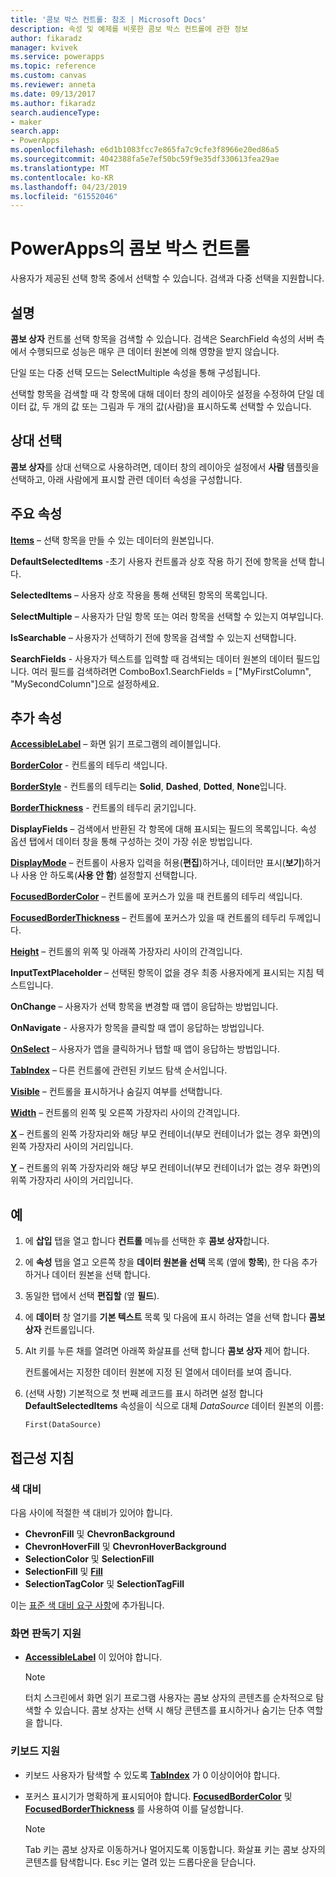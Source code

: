 ```yaml
---
title: '콤보 박스 컨트롤: 참조 | Microsoft Docs'
description: 속성 및 예제를 비롯한 콤보 박스 컨트롤에 관한 정보
author: fikaradz
manager: kvivek
ms.service: powerapps
ms.topic: reference
ms.custom: canvas
ms.reviewer: anneta
ms.date: 09/13/2017
ms.author: fikaradz
search.audienceType:
- maker
search.app:
- PowerApps
ms.openlocfilehash: e6d1b1083fcc7e865fa7c9cfe3f8966e20ed86a5
ms.sourcegitcommit: 4042388fa5e7ef50bc59f9e35df330613fea29ae
ms.translationtype: MT
ms.contentlocale: ko-KR
ms.lasthandoff: 04/23/2019
ms.locfileid: "61552046"
---
```

# <a name="combo-box-control-in-powerapps"></a>PowerApps의 콤보 박스 컨트롤
사용자가 제공된 선택 항목 중에서 선택할 수 있습니다.  검색과 다중 선택을 지원합니다.

## <a name="description"></a>설명
**콤보 상자** 컨트롤 선택 항목을 검색할 수 있습니다.  검색은 SearchField 속성의 서버 측에서 수행되므로 성능은 매우 큰 데이터 원본에 의해 영향을 받지 않습니다.  

단일 또는 다중 선택 모드는 SelectMultiple 속성을 통해 구성됩니다.

선택할 항목을 검색할 때 각 항목에 대해 데이터 창의 레이아웃 설정을 수정하여 단일 데이터 값, 두 개의 값 또는 그림과 두 개의 값(사람)을 표시하도록 선택할 수 있습니다.

## <a name="people-picker"></a>상대 선택
**콤보 상자**를 상대 선택으로 사용하려면, 데이터 창의 레이아웃 설정에서 **사람** 템플릿을 선택하고, 아래 사람에게 표시할 관련 데이터 속성을 구성합니다.

## <a name="key-properties"></a>주요 속성
**[Items](properties-core.md)**  – 선택 항목을 만들 수 있는 데이터의 원본입니다.

**DefaultSelectedItems** -초기 사용자 컨트롤과 상호 작용 하기 전에 항목을 선택 합니다.

**SelectedItems** – 사용자 상호 작용을 통해 선택된 항목의 목록입니다.

**SelectMultiple** – 사용자가 단일 항목 또는 여러 항목을 선택할 수 있는지 여부입니다.

**IsSearchable** – 사용자가 선택하기 전에 항목을 검색할 수 있는지 선택합니다.

**SearchFields** - 사용자가 텍스트를 입력할 때 검색되는 데이터 원본의 데이터 필드입니다.  여러 필드를 검색하려면 ComboBox1.SearchFields = ["MyFirstColumn", "MySecondColumn"]으로 설정하세요.

## <a name="additional-properties"></a>추가 속성
**[AccessibleLabel](properties-accessibility.md)** – 화면 읽기 프로그램의 레이블입니다.

**[BorderColor](properties-color-border.md)** - 컨트롤의 테두리 색입니다.

**[BorderStyle](properties-color-border.md)** - 컨트롤의 테두리는 **Solid**, **Dashed**, **Dotted**, **None**입니다.

**[BorderThickness](properties-color-border.md)** - 컨트롤의 테두리 굵기입니다.

**DisplayFields** – 검색에서 반환된 각 항목에 대해 표시되는 필드의 목록입니다.  속성 옵션 탭에서 데이터 창을 통해 구성하는 것이 가장 쉬운 방법입니다.

**[DisplayMode](properties-core.md)** – 컨트롤이 사용자 입력을 허용(**편집**)하거나, 데이터만 표시(**보기**)하거나 사용 안 하도록(**사용 안 함**) 설정할지 선택합니다.

**[FocusedBorderColor](properties-color-border.md)** – 컨트롤에 포커스가 있을 때 컨트롤의 테두리 색입니다.

**[FocusedBorderThickness](properties-color-border.md)** – 컨트롤에 포커스가 있을 때 컨트롤의 테두리 두께입니다.

**[Height](properties-size-location.md)** – 컨트롤의 위쪽 및 아래쪽 가장자리 사이의 간격입니다.

**InputTextPlaceholder** – 선택된 항목이 없을 경우 최종 사용자에게 표시되는 지침 텍스트입니다.

**OnChange** – 사용자가 선택 항목을 변경할 때 앱이 응답하는 방법입니다.

**OnNavigate** - 사용자가 항목을 클릭할 때 앱이 응답하는 방법입니다.

**[OnSelect](properties-core.md)** – 사용자가 앱을 클릭하거나 탭할 때 앱이 응답하는 방법입니다.

**[TabIndex](properties-accessibility.md)** – 다른 컨트롤에 관련된 키보드 탐색 순서입니다.

**[Visible](properties-core.md)** – 컨트롤을 표시하거나 숨길지 여부를 선택합니다.

**[Width](properties-size-location.md)** – 컨트롤의 왼쪽 및 오른쪽 가장자리 사이의 간격입니다.

**[X](properties-size-location.md)** – 컨트롤의 왼쪽 가장자리와 해당 부모 컨테이너(부모 컨테이너가 없는 경우 화면)의 왼쪽 가장자리 사이의 거리입니다.

**[Y](properties-size-location.md)** – 컨트롤의 위쪽 가장자리와 해당 부모 컨테이너(부모 컨테이너가 없는 경우 화면)의 위쪽 가장자리 사이의 거리입니다.

## <a name="example"></a>예
1. 에 **삽입** 탭을 열고 합니다 **컨트롤** 메뉴를 선택한 후 **콤보 상자**합니다.  

1. 에 **속성** 탭을 열고 오른쪽 창을 **데이터 원본을 선택** 목록 (옆에 **항목**), 한 다음 추가 하거나 데이터 원본을 선택 합니다.

1. 동일한 탭에서 선택 **편집할** (옆 **필드**).

1. 에 **데이터** 창 열기를 **기본 텍스트** 목록 및 다음에 표시 하려는 열을 선택 합니다 **콤보 상자** 컨트롤입니다.

1. Alt 키를 누른 채를 열려면 아래쪽 화살표를 선택 합니다 **콤보 상자** 제어 합니다.

    컨트롤에서는 지정한 데이터 원본에 지정 된 열에서 데이터를 보여 줍니다.
    
1. (선택 사항) 기본적으로 첫 번째 레코드를 표시 하려면 설정 합니다 **DefaultSelectedItems** 속성을이 식으로 대체 *DataSource* 데이터 원본의 이름:

    `First(DataSource)`

## <a name="accessibility-guidelines"></a>접근성 지침
### <a name="color-contrast"></a>색 대비
다음 사이에 적절한 색 대비가 있어야 합니다.
* **ChevronFill** 및 **ChevronBackground**
* **ChevronHoverFill** 및 **ChevronHoverBackground**
* **SelectionColor** 및 **SelectionFill**
* **SelectionFill** 및 **[Fill](properties-color-border.md)**
* **SelectionTagColor** 및 **SelectionTagFill**

이는 [표준 색 대비 요구 사항](../accessible-apps-color.md)에 추가됩니다.

### <a name="screen-reader-support"></a>화면 판독기 지원
* **[AccessibleLabel](properties-accessibility.md)** 이 있어야 합니다.

    > [!NOTE]
  > 터치 스크린에서 화면 읽기 프로그램 사용자는 콤보 상자의 콘텐츠를 순차적으로 탐색할 수 있습니다. 콤보 상자는 선택 시 해당 콘텐츠를 표시하거나 숨기는 단추 역할을 합니다.

### <a name="keyboard-support"></a>키보드 지원
* 키보드 사용자가 탐색할 수 있도록 **[TabIndex](properties-accessibility.md)** 가 0 이상이어야 합니다.
* 포커스 표시기가 명확하게 표시되어야 합니다. **[FocusedBorderColor](properties-color-border.md)** 및 **[FocusedBorderThickness](properties-color-border.md)** 를 사용하여 이를 달성합니다.

    > [!NOTE]
  > Tab 키는 콤보 상자로 이동하거나 멀어지도록 이동합니다. 화살표 키는 콤보 상자의 콘텐츠를 탐색합니다. Esc 키는 열려 있는 드롭다운을 닫습니다.
